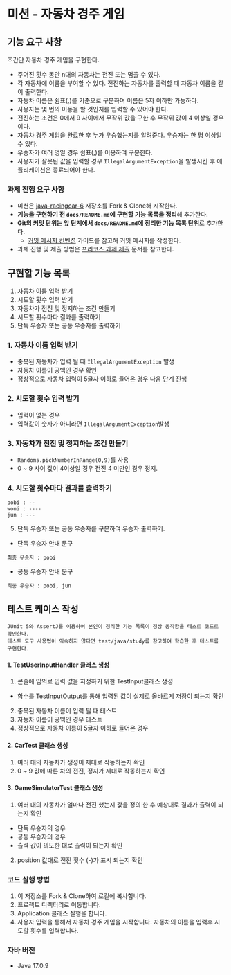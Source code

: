 # 미션 - 자동차 경주 게임

## 기능 요구 사항

초간단 자동차 경주 게임을 구현한다.

- 주어진 횟수 동안 n대의 자동차는 전진 또는 멈출 수 있다.
- 각 자동차에 이름을 부여할 수 있다. 전진하는 자동차를 출력할 때 자동차 이름을 같이 출력한다.
- 자동차 이름은 쉼표(,)를 기준으로 구분하며 이름은 5자 이하만 가능하다.
- 사용자는 몇 번의 이동을 할 것인지를 입력할 수 있어야 한다.
- 전진하는 조건은 0에서 9 사이에서 무작위 값을 구한 후 무작위 값이 4 이상일 경우이다.
- 자동차 경주 게임을 완료한 후 누가 우승했는지를 알려준다. 우승자는 한 명 이상일 수 있다.
- 우승자가 여러 명일 경우 쉼표(,)를 이용하여 구분한다.
- 사용자가 잘못된 값을 입력할 경우 `IllegalArgumentException`을 발생시킨 후 애플리케이션은 종료되어야 한다.

### 과제 진행 요구 사항

- 미션은 [java-racingcar-6](https://github.com/woowacourse-precourse/java-racingcar-6) 저장소를 Fork & Clone해 시작한다.
- **기능을 구현하기 전 `docs/README.md`에 구현할 기능 목록을 정리**해 추가한다.
- **Git의 커밋 단위는 앞 단계에서 `docs/README.md`에 정리한 기능 목록 단위**로 추가한다.
    - [커밋 메시지 컨벤션](https://gist.github.com/stephenparish/9941e89d80e2bc58a153) 가이드를 참고해 커밋 메시지를 작성한다.
- 과제 진행 및 제출 방법은 [프리코스 과제 제출](https://github.com/woowacourse/woowacourse-docs/tree/master/precourse) 문서를 참고한다.

## 구현할 기능 목록

1. 자동차 이름 입력 받기
2. 시도할 횟수 입력 받기
3. 자동차가 전진 및 정지하는 조건 만들기
4. 시도할 횟수마다 결과를 출력하기
5. 단독 우승자 또는 공동 우승자를 출력하기

### 1. 자동차 이름 입력 받기

- 중복된 자동차가 입력 될 때 `IllegalArgumentException` 발생
- 자동차 이름이 공백인 경우 확인
- 정상적으로 자동차 입력이 5글자 이하로 들어온 경우 다음 단계 진행

### 2. 시도할 횟수 입력 받기

- 입력이 없는 경우
- 입력값이 숫자가 아니라면 `IllegalArgumentException`발생

### 3. 자동차가 전진 및 정지하는 조건 만들기

- `Randoms.pickNumberInRange(0,9)`를 사용
- 0 ~ 9 사이 값이 4이상일 경우 전진 4 미만인 경우 정지.

### 4. 시도할 횟수마다 결과를 출력하기

```
pobi : --
woni : ----
jun : ---
```

5. 단독 우승자 또는 공동 우승자를 구분하여 우승자 출력하기.

- 단독 우승자 안내 문구

```
최종 우승자 : pobi
```

- 공동 우승자 안내 문구

```
최종 우승자 : pobi, jun
```

## 테스트 케이스 작성

```
JUnit 5와 AssertJ를 이용하여 본인이 정리한 기능 목록이 정상 동작함을 테스트 코드로 확인한다.
테스트 도구 사용법이 익숙하지 않다면 test/java/study를 참고하여 학습한 후 테스트를 구현한다.
```

#### 1. TestUserInputHandler 클래스 생성

1. 콘솔에 임의로 입력 값을 지정하기 위한 TestInput클래스 생성

- 함수를 TestInputOutput를 통해 입력된 값이 실제로 올바르게 저장이 되는지 확인

2. 중복된 자동차 이름이 입력 될 때 테스트
3. 자동차 이름이 공백인 경우 테스트
4. 정상적으로 자동차 이름이 5글자 이하로 들어온 경우

#### 2. CarTest 클래스 생성

1. 여러 대의 자동차가 생성이 제대로 작동하는지 확인
2. 0 ~ 9 값에 따른 차의 전진, 정지가 제대로 작동하는지 확인

#### 3. GameSimulatorTest 클래스 생성

1. 여러 대의 자동차가 얼마나 전진 했는지 값을 정의 한 후 예상대로 결과가 출력이 되는지 확인

- 단독 우승자의 경우
- 공동 우승자의 경우
- 출력 값이 의도한 대로 출력이 되는지 확인

2. position 값대로 전진 횟수 (-)가 표시 되는지 확인

### 코드 실행 방법

1. 이 저장소를 Fork & Clone하여 로컬에 복사합니다.
2. 프로젝트 디렉터리로 이동합니다.
3. Application 클래스 실행을 합니다.
4. 사용자 입력을 통해서 자동차 경주 게임을 시작합니다. 자동차의 이름을 입력후 시도할 횟수를 입력합니다.

### 자바 버전

- Java 17.0.9 